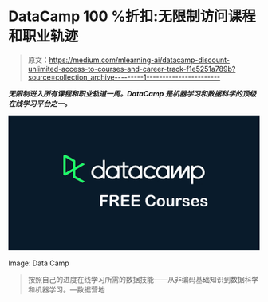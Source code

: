 # DataCamp 100 %折扣:无限制访问课程和职业轨迹

> 原文：<https://medium.com/mlearning-ai/datacamp-discount-unlimited-access-to-courses-and-career-track-f1e5251a789b?source=collection_archive---------1----------------------->

***无限制进入所有课程和职业轨道一周。DataCamp 是机器学习和数据科学的顶级在线学习平台之一。***

![](img/44bbc08b3b92fd59753995cf691270b1.png)

Image: Data Camp

> 按照自己的进度在线学习所需的数据技能——从非编码基础知识到数据科学和机器学习。—数据营地